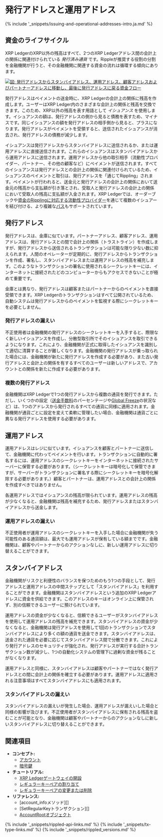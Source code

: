 # 発行アドレスと運用アドレス

{% include '_snippets/issuing-and-operational-addresses-intro.ja.md' %}
<!--{#_ #}-->

## 資金のライフサイクル

XRP LedgerのXRP以外の残高はすべて、2つのXRP Ledgerアドレス間の会計上の関係に関連付けられている _発行済み通貨_ です。Rippleが推奨する役割の分割を金融機関が行うと、その金融機関に関連する資金の流れは循環する傾向にあります。

[![図: 発行アドレスからスタンバイアドレス、運用アドレス、顧客アドレスおよびパートナーアドレスに移動し、最後に発行アドレスに戻る資金フロー](img/funds_flow_diagram.png)](img/funds_flow_diagram.png)

発行アドレスはペイメントの送金時に、XRP Ledgerの会計上の関係に残高を作成します。ユーザーはXRP Ledger内のさまざまな会計上の関係と残高を交換できます。このため、XRP以外の残高を表す用語として _イシュアンス_ を使用します。イシュアンスの額は、発行アドレスの側から見ると債務を表すため、マイナスです。同じイシュアンスの額を発行アドレスの相手側から見ると、プラスになります。発行アドレスがペイメントを受領すると、送信されたイシュアンスが消去され、発行アドレスの債務が減少します。

イシュアンスは発行アドレスからスタンバイアドレスに送信されるか、または運用アドレスに直接送信されます。これらのイシュアンスはスタンバイアドレスから運用アドレスに送信されます。運用アドレスから他の取引相手（流動性プロバイダー、パートナー、その他の顧客など）にペイメントが送信されます。すべてのイシュアンスは発行アドレスとの会計上の関係に関連付けられているため、イシュアンスのペイメントと取引は、発行アドレスを「通じてRippling」されます。ペイメントが行われると、送金元と発行アドレスの会計上の関係において送金元の残高から支払額が引き落とされ、受取人と発行アドレスの会計上の関係において受取人の残高に支払額が入金されます。XRP Ledgerでは、オーダーブックや[資金のRipplingに対応する流動性プロバイダー](rippling.html)を通じて複数のイシュアーを結び付ける、より複雑な[パス](paths.html)もサポートされています。

## 発行アドレス

発行アドレスは、金庫に似ています。パートナーアドレス、顧客アドレス、運用アドレスは、発行アドレスとの間で会計上の関係（トラストライン）を作成しますが、発行アドレスから送信されるトランザクションは可能な限り少ない数に抑えられます。人間のオペレーターが定期的に、発行アドレスからトランザクションを作成、署名し、スタンバイアドレスまたは運用アドレスの残高を補充します。このようなトランザクションの署名に使用されるシークレットキーには、インターネットに接続されたどのコンピューターからもアクセスできないことが極めて重要です。

金庫とは異なり、発行アドレスは顧客またはパートナーからのペイメントを直接受領できます。XRP Ledgerのトランザクションはすべて公開されているため、自動システムは発行アドレスからのペイメントを監視する際にシークレットキーを必要としません。

### 発行アドレスの漏えい

不正使用者は金融機関の発行アドレスのシークレットキーを入手すると、際限なく新しいイシュアンスを作成し、分散型取引所でそのイシュアンスを取引できるようになります。これにより、金融機関が正式に取得したイシュアンスを識別して適切に清算することが難しくなります。金融機関の発行アドレスが乗っ取られた場合には、金融機関が新たに発行アドレスを作成する必要があり、また古い発行アドレスと会計上の関係を有するすべてのユーザーは新しいアドレスで、アカウントとの関係を新たに作成する必要があります。

### 複数の発行アドレス

金融機関はXRP Ledgerで1つの発行アドレスから複数の通貨を発行できます。ただし、いくつかの設定（[送金手数料](transfer-fees.html)のパーセンテージや[Global Freeze](freezes.html)の状況など）は、1つのアドレスから発行されるすべての通貨に同様に適用されます。金融機関が通貨ごとに設定を変えて柔軟に管理したい場合、金融機関は通貨ごとに異なる発行アドレスを使用する必要があります。

## 運用アドレス

運用アドレスはレジに似ています。イシュアンスを顧客とパートナーに送信して、金融機関に代わってペイメントを行います。トランザクションに自動的に署名するには、運用アドレスのシークレットキーをインターネットに接続されたサーバーに保管する必要があります。（シークレットキーは暗号化して保管できますが、サーバーがトランザクションに署名する際にシークレットキーを暗号化解除する必要があります。）顧客とパートナーは、運用アドレスとの会計上の関係を作成すべきではありません。

各運用アドレスではイシュアンスの残高が限られています。運用アドレスの残高が少なくなると、金融機関は残高を補充するため、発行アドレスまたはスタンバイアドレスから送金します。

### 運用アドレスの漏えい

不正使用者が運用アドレスのシークレットキーを入手した場合に金融機関が失う可能性のある通貨額は、最大でも運用アドレスが保有している額までです。金融機関は、顧客やパートナーからのアクションなしに、新しい運用アドレスに切り替えることができます。

## スタンバイアドレス

金融機関がリスクと利便性のバランスを保つためのもう1つの手段として、発行アドレスと運用アドレスの中間ステップとして「スタンバイアドレス」を利用することができます。金融機関はスタンバイアドレスという追加のXRP Ledgerアドレスに資金を供給できます。このアドレスのキーはオンライン上に保管されず、別の信頼できるユーザーに預けられています。

運用アドレスの資金が少なくなると、信頼できるユーザーがスタンバイアドレスを使用して運用アドレスの残高を補充できます。スタンバイアドレスの資金が少なくなると、金融機関は発行アドレスを使用して1回のトランザクションでスタンバイアドレスにより多くの額の通貨を送金できます。スタンバイアドレスは、送金された通貨を必要に応じてスタンバイアドレス間で分散できます。これにより発行アドレスのセキュリティが強化され、発行アドレスが実行する合計トランザクション数が減少し、1つの自動化システムの管理下に過剰な資金が残ることがなくなります。

運用アドレスと同様に、スタンバイアドレスは顧客やパートナーではなく発行アドレスとの間に会計上の関係を確立する必要があります。運用アドレスに適用される注意事項はすべてスタンバイアドレスにも適用されます。

### スタンバイアドレスの漏えい

スタンバイアドレスの漏えいが発生した場合、運用アドレスが漏えいした場合と同様の影響が及びます。不正使用者がスタンバイアドレスに保有される残高を盗むことが可能となり、金融機関は顧客やパートナーからのアクションなしに新しいスタンバイアドレスに切り替えることができます。

## 関連項目

- **コンセプト:**
  - [アカウント](accounts.html)
  - [暗号鍵](cryptographic-keys.html)
- **チュートリアル:**
  - [XRP Ledgerゲートウェイの開設](become-an-xrp-ledger-gateway.html)
  - [レギュラーキーペアの割り当て](assign-a-regular-key-pair.html)
  - [レギュラーキーペアの変更または削除](change-or-remove-a-regular-key-pair.html)
- **リファレンス:**
  - [account_infoメソッド][]
  - [SetRegularKeyトランザクション][]
  - [AccountRootオブジェクト](accountroot.html)

<!--{# common link defs #}-->
{% include '_snippets/rippled-api-links.md' %}
{% include '_snippets/tx-type-links.md' %}
{% include '_snippets/rippled_versions.md' %}
